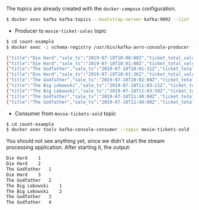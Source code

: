 The topics are already created with the `docker-compose` configuration.

```bash
$ docker exec kafka kafka-topics --bootstrap-server kafka:9092 --list
```

* Producer to `movie-ticket-sales` topic
```bash
$ cd count-example
$ docker exec -i schema-registry /usr/bin/kafka-avro-console-producer --topic movie-ticket-sales --bootstrap-server kafka:9092 --property value.schema="$(< src/main/resources/avro/ticket-sale.avsc)"

{"title":"Die Hard","sale_ts":"2019-07-18T10:00:00Z","ticket_total_value":12}
{"title":"Die Hard","sale_ts":"2019-07-18T10:01:00Z","ticket_total_value":12}
{"title":"The Godfather","sale_ts":"2019-07-18T10:01:31Z","ticket_total_value":12}
{"title":"Die Hard","sale_ts":"2019-07-18T10:01:36Z","ticket_total_value":24}
{"title":"The Godfather","sale_ts":"2019-07-18T10:02:00Z","ticket_total_value":18}
{"title":"The Big Lebowski","sale_ts":"2019-07-18T11:03:21Z","ticket_total_value":12}
{"title":"The Big Lebowski","sale_ts":"2019-07-18T11:03:50Z","ticket_total_value":12}
{"title":"The Godfather","sale_ts":"2019-07-18T11:40:00Z","ticket_total_value":36}
{"title":"The Godfather","sale_ts":"2019-07-18T11:40:09Z","ticket_total_value":18}
```

* Consumer from `movie-tickets-sold` topic 
```bash
$ cd count-example
$ docker exec tools kafka-console-consumer --topic movie-tickets-sold --bootstrap-server kafka:9092 --from-beginning --property print.key=true --property value.deserializer=org.apache.kafka.common.serialization.LongDeserializer
```

You should not see anything yet, since we didn't start the stream processing application. After starting it, the output:

```bash
Die Hard	1
Die Hard	2
The Godfather	1
Die Hard	3
The Godfather	2
The Big Lebowski	1
The Big Lebowski	2
The Godfather	3
The Godfather	4
```



